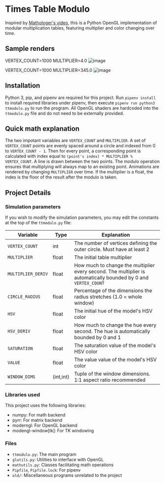 # Times Table Modulo

Inspired by [Mathologer's video](https://youtu.be/qhbuKbxJsk8), this is a Python OpenGL implementation of modular multiplication tables, featuring multiplier and color changing over time.

## Sample renders
VERTEX_COUNT=1000 MULTIPLIER=4.0
![image](https://i.imgur.com/9trkvJ2.png)

VERTEX_COUNT=1000 MULTIPLIER=345.0
![image](https://i.imgur.com/vuVGYfG.png)

## Installation
Python 3, pip, and pipenv are required for this project. Run `pipenv install` to install required libraries under pipenv, then execute `pipenv run python3 ttmodulo.py` to run the program. All OpenGL shaders are hardcoded into the `ttmodulo.py` file and do not need to be externally provided. 

## Quick math explanation

The two impotant variables are `VERTEX_COUNT` and `MULTIPLIER`. A set of `VERTEX_COUNT` points are evenly spaced around a circle and indexed from 0 to `VERTEX_COUNT - 1`. Then for every point, a corresponding point is calculated with index equal to `(point's index) * MULTIPLIER % VERTEX_COUNT`. A line is drawn between the two points. The modulo operation ensures that multiplying will always map to an existing point. Animations are rendered by changing `MULTIPLIER` over time. If the multiplier is a float, the index is the floor of the result after the modulo is taken.

## Project Details

### Simulation parameters

If you wish to modify the simulation parameters, you may edit the constants at the top of the `ttmodulo.py` file:

Variable | Type | Explanation
--------- | ----- | -----------
`VERTEX_COUNT` | int | The number of vertices defining the outer circle. Must have at least 2
`MULTIPLIER` | float | The initial table multiplier
`MULTIPLIER_DERIV` | float | How much to change the multiplier every second. The multiplier is automatically bounded by 0 and `VERTEX_COUNT`
`CIRCLE_RADIUS` | float | Percentage of the dimensions the radius stretches (1.0 = whole window)
`HSV` | float | The initial hue of the model's HSV color
`HSV_DERIV` | float | How much to change the hue every second. The hue is automatically bounded by 0 and 1
`SATURATION` | float | The saturation value of the model's HSV color
`VALUE` | float | The value value of the model's HSV color
`WINDOW_DIMS` | (int,int) | Tuple of the window dimensions. 1:1 aspect ratio recommended

### Libraries used

This project uses the following libraries:
* numpy: For math backend
* pyrr: For matrix backend
* moderngl: For OpenGL backend
* modengl-window[tk]: For TK windowing

### Files

* `ttmodulo.py`: The main program
* `glutils.py`: Utilities to interface with OpenGL 
* `mathutils.py`: Classes facilitating math operations
* `Pipfile`, `Pipfile.lock`: For pipenv
* `old/`: Miscellaneous programs unrelated to the project